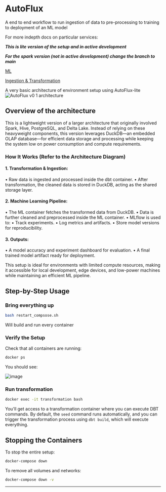 # AutoFlux
A end to end workflow to run ingestion of data to pre-processing to training to deployment of an ML model

For more indepth docs on particular services:

***This is lite version of the setup and in active development***

***For the spark version (not in active development) change the branch to main***

[ML](/ml/README.md) 

[Ingestion & Transformation](/transformation/README.md)

A very basic architecture of environment setup using AutoFlux-lite
![AutoFlux v0 1 architecture](https://github.com/user-attachments/assets/bc4849ff-8a67-4421-8996-2bad0633db1b)

## Overview of the architecture

This is a lightweight version of a larger architecture that originally involved Spark, Hive, PostgreSQL, and Delta Lake. Instead of relying on these heavyweight components, this version leverages DuckDB—an embedded OLAP database—for efficient data storage and processing while keeping the system low on power consumption and compute requirements.

### How It Works (Refer to the Architecture Diagram)

#### 1.	Transformation & Ingestion:
•	Raw data is ingested and processed inside the dbt container.
•	After transformation, the cleaned data is stored in DuckDB, acting as the shared storage layer.
#### 2.	Machine Learning Pipeline:
•	The ML container fetches the transformed data from DuckDB.
•	Data is further cleaned and preprocessed inside the ML container.
•	MLflow is used to:
•	Track experiments.
•	Log metrics and artifacts.
•	Store model versions for reproducibility.
#### 3.	Outputs:
•	A model accuracy and experiment dashboard for evaluation.
•	A final trained model artifact ready for deployment.

This setup is ideal for environments with limited compute resources, making it accessible for local development, edge devices, and low-power machines while maintaining an efficient ML pipeline.

## **Step-by-Step Usage**

### **Bring everything up**

```bash
bash restart_compsose.sh
```
Will build and run every container

### **Verify the Setup**

Check that all containers are running:

```bash
docker ps
```

You should see:

![image](https://github.com/user-attachments/assets/184686ef-51ec-4726-a8f6-b26583e92b8a)

### **Run transformation**

```bash
docker exec -it transformation bash
```
You'll get access to a transformation container where you can execute DBT commands. By default, the `seed` command runs automatically, and you can trigger the transformation process using `dbt build`, which will execute everything.


## **Stopping the Containers**

To stop the entire setup:

```bash
docker-compose down
```

To remove all volumes and networks:

```bash
docker-compose down -v
```

---

